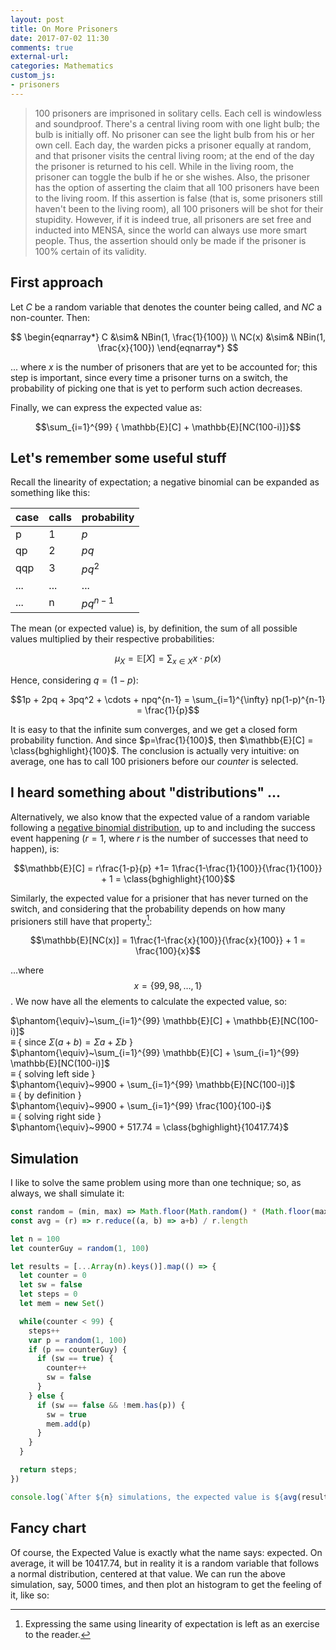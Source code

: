 ```yaml
---
layout: post
title: On More Prisoners
date: 2017-07-02 11:30
comments: true
external-url:
categories: Mathematics
custom_js:
- prisoners
---
```


> 100 prisoners are imprisoned in solitary cells. Each cell is windowless and soundproof. There's a central living room with one light bulb; the bulb is initially off. No prisoner can see the light bulb from his or her own cell. Each day, the warden picks a prisoner equally at random, and that prisoner visits the central living room; at the end of the day the prisoner is returned to his cell. While in the living room, the prisoner can toggle the bulb if he or she wishes. Also, the prisoner has the option of asserting the claim that all 100 prisoners have been to the living room. If this assertion is false (that is, some prisoners still haven't been to the living room), all 100 prisoners will be shot for their stupidity. However, if it is indeed true, all prisoners are set free and inducted into MENSA, since the world can always use more smart people. Thus, the assertion should only be made if the prisoner is 100% certain of its validity.

## First approach

Let $C$ be a random variable that denotes the counter being called, and $NC$ a non-counter. Then:

$$
\begin{eqnarray*}
 C &\sim& NBin(1, \frac{1}{100}) \\
 NC(x) &\sim& NBin(1, \frac{x}{100})
\end{eqnarray*}
$$

... where $x$ is the number of prisoners that are yet to be accounted for; this step is important, since every time a prisoner turns on a switch, the probability of picking one that is yet to perform such action decreases.

Finally, we can express the expected value as:

$$\sum_{i=1}^{99} { \mathbb{E}[C] + \mathbb{E}[NC(100-i)]}$$

## Let's remember some useful stuff

Recall the linearity of expectation; a negative binomial can be expanded as something like this:

case	| calls | probability |
------|-------|-------------|
p     | 1     | $p$         |
qp    | 2     | $pq$        |
qqp   | 3     | $pq^2$      |
...   | ...   | ...         |
...   | n     | $pq^{n-1}$  |

The mean (or expected value) is, by definition, the sum of all possible values multiplied by their respective probabilities:

$$
\begin{equation*}
\mu_X = \mathbb{E}[X] = \sum_{x\in X}x\cdot p(x)
\end{equation*}
$$

Hence, considering $q = (1-p)$:

$$1p + 2pq + 3pq^2 + \cdots + npq^{n-1} = \sum_{i=1}^{\infty} np(1-p)^{n-1} = \frac{1}{p}$$

It is easy to that the infinite sum converges, and we get a closed form probability function. And since $p=\frac{1}{100}$, then $\mathbb{E}[C] = \class{bghighlight}{100}$. The conclusion is actually very intuitive: on average, one has to call 100 prisioners before our *counter* is selected.

## I heard something about "distributions" ...

Alternatively, we also know that the expected value of a random variable following a [negative binomial distribution](https://en.wikipedia.org/wiki/Negative_binomial_distribution), up to and including the success event happening ($r = 1$, where $r$ is the number of successes that need to happen), is:

$$\mathbb{E}[C] = r\frac{1-p}{p} +1= 1\frac{1-\frac{1}{100}}{\frac{1}{100}} + 1 = \class{bghighlight}{100}$$

Similarly, the expected value for a prisioner that has never turned on the switch, and considering that the probability depends on how many prisioners still have that property[^2]:

[^2]: Expressing the same using linearity of expectation is left as an exercise to the reader.

$$\mathbb{E}[NC(x)] = 1\frac{1-\frac{x}{100}}{\frac{x}{100}} + 1 = \frac{100}{x}$$

...where $$x = \{99, 98, \ldots, 1\}$$. We now have all the elements to calculate the expected value, so:

$\phantom{\equiv}~\sum_{i=1}^{99} \mathbb{E}[C] + \mathbb{E}[NC(100-i)]$ <br>
$\equiv$ { since $\Sigma (a+b) = \Sigma a+\Sigma b$ }<br>
$\phantom{\equiv}~\sum_{i=1}^{99} \mathbb{E}[C] + \sum_{i=1}^{99} \mathbb{E}[NC(100-i)]$ <br>
$\equiv$ { solving left side } <br>
$\phantom{\equiv}~9900 + \sum_{i=1}^{99} \mathbb{E}[NC(100-i)]$ <br>
$\equiv$ { by definition } <br>
$\phantom{\equiv}~9900 + \sum_{i=1}^{99} \frac{100}{100-i}$ <br>
$\equiv$ { solving right side } <br>
$\phantom{\equiv}~9900 + 517.74 = \class{bghighlight}{10417.74}$

## Simulation

I like to solve the same problem using more than one technique; so, as always, we shall simulate it:

```javascript
const random = (min, max) => Math.floor(Math.random() * (Math.floor(max) - Math.ceil(min) + 1)) + Math.ceil(min)
const avg = (r) => r.reduce((a, b) => a+b) / r.length

let n = 100
let counterGuy = random(1, 100)

let results = [...Array(n).keys()].map(() => {
  let counter = 0
  let sw = false
  let steps = 0
  let mem = new Set()

  while(counter < 99) {
    steps++
    var p = random(1, 100)
    if (p == counterGuy) {
      if (sw == true) {
        counter++
        sw = false
      }
    } else {
      if (sw == false && !mem.has(p)) {
        sw = true
        mem.add(p)
      }
    }
  }

  return steps;
})

console.log(`After ${n} simulations, the expected value is ${avg(results)}`)
```

## Fancy chart

Of course, the Expected Value is exactly what the name says: expected. On average, it will be 10417.74, but in reality it is a random variable that follows a normal distribution, centered at that value. We can run the above simulation, say, 5000 times, and then plot an histogram to get the feeling of it, like so:

<div id="histogram"></div>
